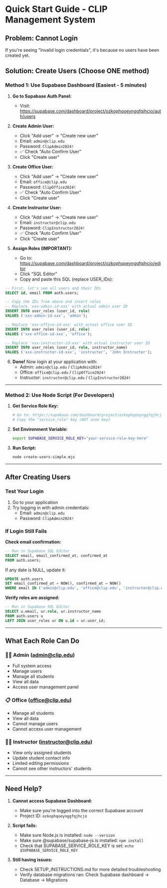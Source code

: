 # Quick Start Guide - CLIP Management System

## Problem: Cannot Login

If you're seeing "Invalid login credentials", it's because no users have been created yet.

## Solution: Create Users (Choose ONE method)

### Method 1: Use Supabase Dashboard (Easiest - 5 minutes)

1. **Go to Supabase Auth Panel:**
   - Visit: https://supabase.com/dashboard/project/ozkophqoeynggfqjhcjo/auth/users

2. **Create Admin User:**
   - Click "Add user" → "Create new user"
   - Email: `admin@clip.edu`
   - Password: `ClipAdmin2024!`
   - ✅ Check "Auto Confirm User"
   - Click "Create user"

3. **Create Office User:**
   - Click "Add user" → "Create new user"
   - Email: `office@clip.edu`
   - Password: `ClipOffice2024!`
   - ✅ Check "Auto Confirm User"
   - Click "Create user"

4. **Create Instructor User:**
   - Click "Add user" → "Create new user"
   - Email: `instructor@clip.edu`
   - Password: `ClipInstructor2024!`
   - ✅ Check "Auto Confirm User"
   - Click "Create user"

5. **Assign Roles (IMPORTANT):**
   - Go to: https://supabase.com/dashboard/project/ozkophqoeynggfqjhcjo/editor
   - Click "SQL Editor"
   - Copy and paste this SQL (replace USER_IDs):

```sql
-- First, let's see all users and their IDs
SELECT id, email FROM auth.users;

-- Copy the IDs from above and insert roles
-- Replace 'xxx-admin-id-xxx' with actual admin user ID
INSERT INTO user_roles (user_id, role)
VALUES ('xxx-admin-id-xxx', 'admin');

-- Replace 'xxx-office-id-xxx' with actual office user ID
INSERT INTO user_roles (user_id, role)
VALUES ('xxx-office-id-xxx', 'office');

-- Replace 'xxx-instructor-id-xxx' with actual instructor user ID
INSERT INTO user_roles (user_id, role, instructor_name)
VALUES ('xxx-instructor-id-xxx', 'instructor', 'John Instructor');
```

6. **Done!** Now login at your application with:
   - Admin: `admin@clip.edu` / `ClipAdmin2024!`
   - Office: `office@clip.edu` / `ClipOffice2024!`
   - Instructor: `instructor@clip.edu` / `ClipInstructor2024!`

---

### Method 2: Use Node Script (For Developers)

1. **Get Service Role Key:**
   ```bash
   # Go to: https://supabase.com/dashboard/project/ozkophqoeynggfqjhcjo/settings/api
   # Copy the "service_role" key (NOT anon key)
   ```

2. **Set Environment Variable:**
   ```bash
   export SUPABASE_SERVICE_ROLE_KEY="your-service-role-key-here"
   ```

3. **Run Script:**
   ```bash
   node create-users-simple.mjs
   ```

---

## After Creating Users

### Test Your Login

1. Go to your application
2. Try logging in with admin credentials:
   - Email: `admin@clip.edu`
   - Password: `ClipAdmin2024!`

### If Login Still Fails

**Check email confirmation:**
```sql
-- Run in Supabase SQL Editor
SELECT email, email_confirmed_at, confirmed_at
FROM auth.users;
```

If any date is NULL, update it:
```sql
UPDATE auth.users
SET email_confirmed_at = NOW(), confirmed_at = NOW()
WHERE email IN ('admin@clip.edu', 'office@clip.edu', 'instructor@clip.edu');
```

**Verify roles are assigned:**
```sql
-- Run in Supabase SQL Editor
SELECT u.email, ur.role, ur.instructor_name
FROM auth.users u
LEFT JOIN user_roles ur ON u.id = ur.user_id;
```

---

## What Each Role Can Do

### 👨‍💼 Admin (admin@clip.edu)
- Full system access
- Manage users
- Manage all students
- View all data
- Access user management panel

### 📋 Office (office@clip.edu)
- Manage all students
- View all data
- Cannot manage users
- Cannot access user management

### 👨‍🏫 Instructor (instructor@clip.edu)
- View only assigned students
- Update student contact info
- Limited editing permissions
- Cannot see other instructors' students

---

## Need Help?

1. **Cannot access Supabase Dashboard:**
   - Make sure you're logged into the correct Supabase account
   - Project ID: `ozkophqoeynggfqjhcjo`

2. **Script fails:**
   - Make sure Node.js is installed: `node --version`
   - Make sure @supabase/supabase-js is installed: `npm install`
   - Check that SUPABASE_SERVICE_ROLE_KEY is set: `echo $SUPABASE_SERVICE_ROLE_KEY`

3. **Still having issues:**
   - Check SETUP_INSTRUCTIONS.md for more detailed troubleshooting
   - Verify database migrations ran: Check Supabase dashboard → Database → Migrations
